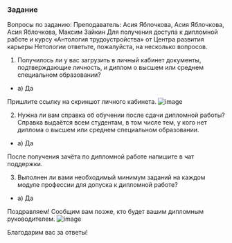 ### Задание

Вопросы по заданию:
Преподаватель: Асия Яблочкова, Асия Яблочкова, Асия Яблочкова, Максим Зайкин
Для получения доступа к дипломной работе и курсу «Антология трудоустройства» от Центра развития карьеры Нетологии ответьте, пожалуйста, на несколько вопросов.

1. Получилось ли у вас загрузить в личный кабинет документы, подтверждающие личность, и диплом о высшем или среднем специальном образовании?

* а) Да

Пришлите ссылку на скриншот личного кабинета.
![image](https://github.com/user-attachments/assets/ef2c5425-c45a-4f63-93ff-22e420a4aa87)

2. Нужна ли вам справка об обучении после сдачи дипломной работы? Справка выдаётся всем студентам, в том числе тем, у кого нет диплома о высшем или среднем специальном образовании.

* а) Да

После получения зачёта по дипломной работе напишите в чат поддержки.

3. Выполнен ли вами необходимый минимум заданий на каждом модуле профессии для допуска к дипломной работе?

* а) Да

Поздравляем! Сообщим вам позже, кто будет вашим дипломным руководителем.
![image](https://github.com/user-attachments/assets/ee86bfeb-14f6-4239-9403-06dbde68a615)


Благодарим вас за ответы!
